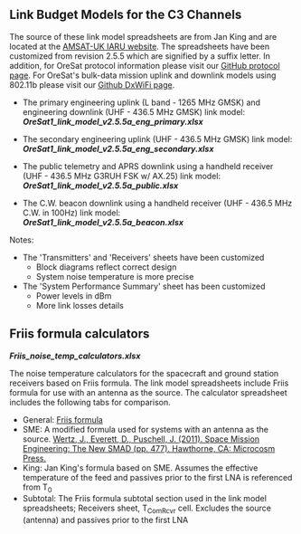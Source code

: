 ## Link Budget Models for the C3 Channels

The source of these link model spreadsheets are from Jan King and are located at the [AMSAT-UK IARU website](http://www.amsatuk.me.uk/iaru/spreadsheet.htm).  The spreadsheets have been customized from revision 2.5.5 which are signified by a suffix letter.  In addition, for OreSat protocol information please visit our [GitHub protocol page](https://github.com/oresat/oresat-design/tree/gh-pages/protocol).  For OreSat's bulk-data mission uplink and downlink models using 802.11b please visit our [Github DxWiFi page](https://github.com/oresat/oresat-dxwifi-hardware).

- The primary engineering uplink (L band - 1265 MHz GMSK) and engineering downlink (UHF - 436.5 MHz GMSK) link model:<br>___OreSat1_link_model_v2.5.5a_eng_primary.xlsx___

- The secondary engineering uplink (UHF - 436.5 MHz GMSK) link model:<br>___OreSat1_link_model_v2.5.5a_eng_secondary.xlsx___

- The public telemetry and APRS downlink using a handheld receiver (UHF - 436.5 MHz G3RUH FSK w/ AX.25) link model:<br>___OreSat1_link_model_v2.5.5a_public.xlsx___

- The C.W. beacon downlink using a handheld receiver (UHF - 436.5 MHz C.W. in 100Hz) link model:<br>___OreSat1_link_model_v2.5.5a_beacon.xlsx___

Notes:
- The 'Transmitters' and 'Receivers' sheets have been customized
  - Block diagrams reflect correct design
  - System noise temperature is more precise
- The 'System Performance Summary' sheet has been customized
  - Power levels in dBm
  - More link losses details

## Friis formula calculators
___Friis_noise_temp_calculators.xlsx___

The noise temperature calculators for the spacecraft and ground station receivers based on Friis formula.  The link model spreadsheets include Friis formula for use with an antenna as the source.  The calculator spreadsheet includes the following tabs for comparison.

- General: [Friis formula](https://en.wikipedia.org/wiki/Friis_formulas_for_noise)
- SME: A modified formula used for systems with an antenna as the source.  [Wertz, J., Everett, D., Puschell, J. (2011). Space Mission Engineering: The New SMAD (pp. 477). Hawthorne, CA: Microcosm Press.](http://www.sme-smad.com/)
- King: Jan King's formula based on SME. Assumes the effective temperature of the feed and passives prior to the first LNA is referenced from T<sub>0</sub>
- Subtotal: The Friis formula subtotal section used in the link model spreadsheets; Receivers sheet, T<sub>ComRcvr</sub> cell. Excludes the source (antenna) and passives prior to the first LNA
